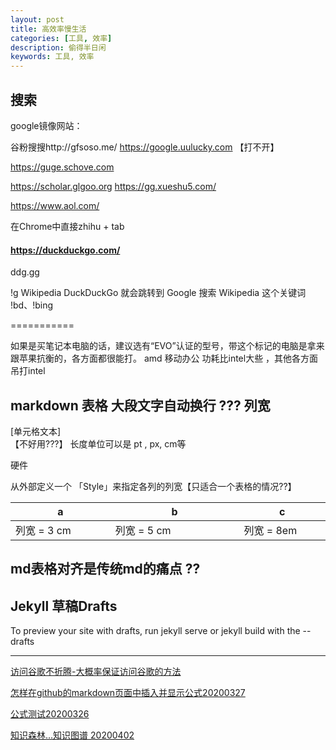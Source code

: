 ```yaml
---
layout: post
title: 高效率慢生活
categories: [工具, 效率]
description: 偷得半日闲
keywords: 工具, 效率
---
```


## 搜索

google镜像网站：

谷粉搜搜http://gfsoso.me/
https://google.uulucky.com 【打不开】

https://guge.schove.com

https://scholar.glgoo.org   https://gg.xueshu5.com/


https://www.aol.com/



在Chrome中直接zhihu + tab 

#### https://duckduckgo.com/
ddg.gg

!g Wikipedia
DuckDuckGo 就会跳转到 Google 搜索 Wikipedia 这个关键词
!bd、!bing


===========

如果是买笔记本电脑的话，建议选有“EVO”认证的型号，带这个标记的电脑是拿来跟苹果抗衡的，各方面都很能打。
amd 移动办公 功耗比intel大些 ，其他各方面吊打intel

## markdown 表格 大段文字自动换行 ??? 列宽
<div style="width:[长度]">[单元格文本]</div> 【不好用???】
长度单位可以是 pt , px, cm等

<span style="white-space:nowrap;">硬件&emsp;&emsp;</span>


从外部定义一个 「Style」来指定各列的列宽【只适合一个表格的情况??】

<style>
table th:first-of-type {
    width: 4cm;
}
table th:nth-of-type(2) {
    width: 150pt;
}
table th:nth-of-type(3) {
    width: 8em;
}
</style>

|      a      |      b      |     c      |
| ----------- | ----------- | ---------- |
| 列宽 = 3 cm | 列宽 = 5 cm | 列宽 = 8em |

## md表格对齐是传统md的痛点 ??

## Jekyll 草稿Drafts

To preview your site with drafts, run jekyll serve or jekyll build with the --drafts



--------------

[访问谷歌不折腾-大概率保证访问谷歌的方法](https://github.com/l00c00l/LCL_Blog/blob/master/AccessGoogle.md)


[怎样在github的markdown页面中插入并显示公式20200327](https://github.com/l00c00l/Notes_Cards/blob/master/CD20200327-math_formula_howto.md)


[公式测试20200326](https://github.com/l00c00l/Notes_Cards/blob/master/CD20200326-math_formula_github_markdown.md)


[知识森林...知识图谱 20200402](https://zhuanlan.zhihu.com/p/123400942)
